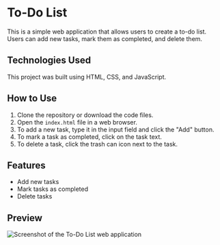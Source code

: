 

# To-Do List

This is a simple web application that allows users to create a to-do list. Users can add new tasks, mark them as completed, and delete them.

## Technologies Used

This project was built using HTML, CSS, and JavaScript. 

## How to Use

1. Clone the repository or download the code files.
2. Open the `index.html` file in a web browser.
3. To add a new task, type it in the input field and click the "Add" button.
4. To mark a task as completed, click on the task text.
5. To delete a task, click the trash can icon next to the task.

## Features

- Add new tasks
- Mark tasks as completed
- Delete tasks

## Preview

![Screenshot of the To-Do List web application](IMG_2804.png)
